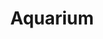 ---
layout: post
slug: aquarium
title: Aquarium
office: Moscow, Yandex
by: Alexander Artemenko
author: 
---